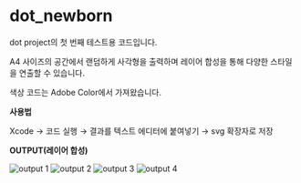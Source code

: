 # dot_newborn

dot project의 첫 번째 테스트용 코드입니다.

A4 사이즈의 공간에서 랜덤하게 사각형을 출력하며 레이어 합성을 통해 다양한 스타일을 연출할 수 있습니다.

색상 코드는 Adobe Color에서 가져왔습니다.



**사용법**

Xcode → 코드 실행 → 결과를 텍스트 에디터에 붙여넣기 → svg 확장자로 저장


**OUTPUT(레이어 합성)**

![output 1](/output/dot1.jpg)
![output 2](/output/dot2.jpg)
![output 3](/output/dot3.jpg)
![output 4](/output/dot4.jpg)
